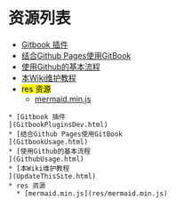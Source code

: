 
# 资源列表
* [Gitbook 插件
](GitbookPluginsDev.html)
* [结合Github Pages使用GitBook
](GitbookUsage.html)
* [使用Github的基本流程
](GithubUsage.html)
* [本Wiki维护教程
](UpdateThisSite.html)
* <mark>res 资源</mark>
  * [mermaid.min.js](res/mermaid.min.js)


```mind:height=300,title=内容概要,color
* [Gitbook 插件
](GitbookPluginsDev.html)
* [结合Github Pages使用GitBook
](GitbookUsage.html)
* [使用Github的基本流程
](GithubUsage.html)
* [本Wiki维护教程
](UpdateThisSite.html)
* res 资源
  * [mermaid.min.js](res/mermaid.min.js)
```

